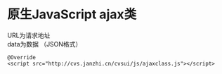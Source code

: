# 原生JavaScript ajax类
URL为请求地址  
data为数据 （JSON格式）

```
@Override
<script src="http://cvs.janzhi.cn/cvsui/js/ajaxclass.js"></script>
``` 
